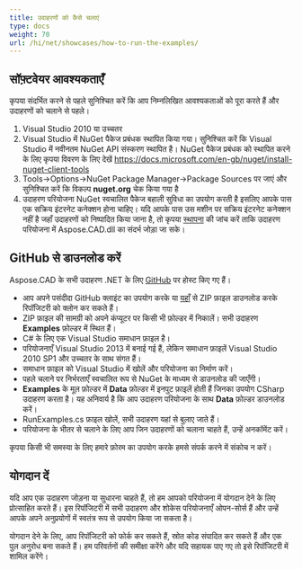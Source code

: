 ```yaml
---
title: उदाहरणों को कैसे चलाएं
type: docs
weight: 70
url: /hi/net/showcases/how-to-run-the-examples/
---
```


## **सॉफ़्टवेयर आवश्यकताएँ**

कृपया संदर्भित करने से पहले सुनिश्चित करें कि आप निम्नलिखित आवश्यकताओं को पूरा करते हैं और उदाहरणों को चलाने से पहले।

1. Visual Studio 2010 या उच्चतर
1. Visual Studio में NuGet पैकेज प्रबंधक स्थापित किया गया। सुनिश्चित करें कि Visual Studio में नवीनतम NuGet API संस्करण स्थापित है। NuGet पैकेज प्रबंधक को स्थापित करने के लिए कृपया विवरण के लिए देखें https://docs.microsoft.com/en-gb/nuget/install-nuget-client-tools
1. Tools->Options->NuGet Package Manager->Package Sources पर जाएं और सुनिश्चित करें कि विकल्प **nuget.org** चेक किया गया है
1. उदाहरण परियोजना NuGet स्वचालित पैकेज बहाली सुविधा का उपयोग करती है इसलिए आपके पास एक सक्रिय इंटरनेट कनेक्शन होना चाहिए। यदि आपके पास उस मशीन पर सक्रिय इंटरनेट कनेक्शन नहीं है जहाँ उदाहरणों को निष्पादित किया जाना है, तो कृपया [स्थापना](/hi/cad/net/installation/) की जांच करें ताकि उदाहरण परियोजना में Aspose.CAD.dll का संदर्भ जोड़ा जा सके।

## **GitHub से डाउनलोड करें**

Aspose.CAD के सभी उदाहरण .NET के लिए [GitHub](https://github.com/aspose-cad/Aspose.CAD-for-.NET) पर होस्ट किए गए हैं।

- आप अपने पसंदीदा GitHub क्लाइंट का उपयोग करके या [यहाँ](https://github.com/aspose-cad/Aspose.CAD-for-.NET/archive/master.zip) से ZIP फ़ाइल डाउनलोड करके रिपॉजिटरी को क्लोन कर सकते हैं।
- ZIP फ़ाइल की सामग्री को अपने कंप्यूटर पर किसी भी फ़ोल्डर में निकालें। सभी उदाहरण **Examples** फ़ोल्डर में स्थित हैं।
- C# के लिए एक Visual Studio समाधान फ़ाइल है।
- परियोजनाएँ Visual Studio 2013 में बनाई गई हैं, लेकिन समाधान फ़ाइलें Visual Studio 2010 SP1 और उच्चतर के साथ संगत हैं।
- समाधान फ़ाइल को Visual Studio में खोलें और परियोजना का निर्माण करें।
- पहले चलाने पर निर्भरताएँ स्वचालित रूप से NuGet के माध्यम से डाउनलोड की जाएँगी।
- **Examples** के मूल फ़ोल्डर में **Data** फ़ोल्डर में इनपुट फ़ाइलें होती हैं जिनका उपयोग CSharp उदाहरण करता है। यह अनिवार्य है कि आप उदाहरण परियोजना के साथ **Data** फ़ोल्डर डाउनलोड करें।
- RunExamples.cs फ़ाइल खोलें, सभी उदाहरण यहां से बुलाए जाते हैं।
- परियोजना के भीतर से चलाने के लिए आप जिन उदाहरणों को चलाना चाहते हैं, उन्हें अनकॉमेंट करें।

कृपया किसी भी समस्या के लिए हमारे फ़ोरम का उपयोग करके हमसे संपर्क करने में संकोच न करें।

## **योगदान दें**

यदि आप एक उदाहरण जोड़ना या सुधारना चाहते हैं, तो हम आपको परियोजना में योगदान देने के लिए प्रोत्साहित करते हैं। इस रिपॉजिटरी में सभी उदाहरण और शोकेस परियोजनाएँ ओपन-सोर्स हैं और उन्हें आपके अपने अनुप्रयोगों में स्वतंत्र रूप से उपयोग किया जा सकता है।

योगदान देने के लिए, आप रिपॉजिटरी को फोर्क कर सकते हैं, स्रोत कोड संपादित कर सकते हैं और एक पुल अनुरोध बना सकते हैं। हम परिवर्तनों की समीक्षा करेंगे और यदि सहायक पाए गए तो इसे रिपॉजिटरी में शामिल करेंगे।
